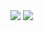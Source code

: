 <img src="https://capsule-render.vercel.app/api?type=waving&color=auto&height=200&section=header&text=ttangzzi's%20world&fontSize=90" />
<img src="https://capsule-render.vercel.app/api?type=waving&color=auto&height=100&section=footer&text=thank you !&fontSize=40" />
